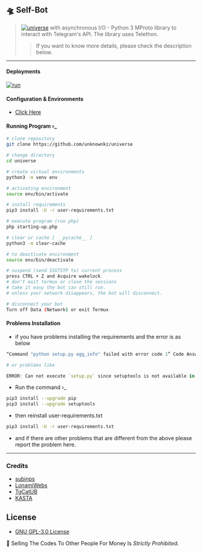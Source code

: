 ## 🛸 Self-Bot
>[![universe](https://telegra.ph/file/b056ed9e623e786726b6a.jpg)](https://telegra.ph/file/b056ed9e623e786726b6a.jpg)
> with asynchronous I/O - Python 3 MProto library to interact with Telegram's API. The library uses Telethon.
>> If you want to know more details, please check the description below.

---

#### Deployments

[![run](https://telegra.ph/file/cfea6515c7fce79d09a3d.jpg)](https://telegra.ph/file/cfea6515c7fce79d09a3d.jpg)


#### Configuration & Environments

* [Click Here](https://github.com/unknownkz/universe/tree/main/universe/Configuration)

#### Running Program ›_
```sh
# clone repository
git clone https://github.com/unknownkz/universe

# change directory
cd universe

# create virtual environments
python3 -m venv env

# activating environment
source env/bin/activate

# install requirements
pip3 install -U -r user-requirements.txt

# execute program (run php)
php starting-up.php

# clear ur cache [ __pycache__ ]
python3 -m clear-cache

# to deactivate environment
source env/bin/deactivate

# suspend (send SIGTSTP to) current process
press CTRL + Z and Acquire wakelock
# don't exit termux or close the sessions
# take it easy the bot can still run.
# unless your network disappears, the bot will disconnect.

# disconnect your bot
Turn off Data (Network) or exit Termux
```

#### Problems Installation

* if you have problems installing the requirements and the error is as below

```r
“Command "python setup.py egg_info" failed with error code 1” Code Answer’s

# or problems like

ERROR: Can not execute `setup.py` since setuptools is not available in the build environment
```

* Run the command ›_

```sh
pip3 install --upgrade pip
pip3 install --upgrade setuptools
```

* then reinstall user-requirements.txt
```sh
pip3 install -U -r user-requirements.txt
```

* and if there are other problems that are different from the above please report the problem here.


---

### Credits

* [subinps](https://github.com/subinps/tglogging)
* [LonamiWebs](https://github.com/LonamiWebs/Telethon)
* [TgCatUB](https://github.com/TgCatUB)
* [KASTA](https://github.com/kastaid)

## License
* [GNU GPL-3.0 License](https://opensource.org/licenses/GPL-3.0)

🚫 Selling The Codes To Other People For Money Is *Strictly Prohibited*. 
